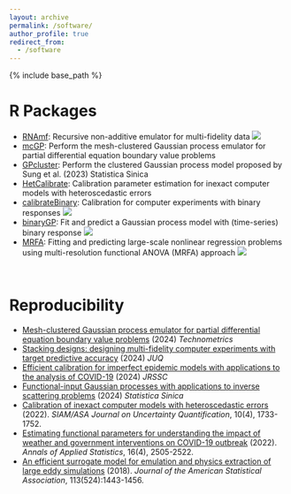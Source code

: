 ```yaml
---
layout: archive
permalink: /software/
author_profile: true
redirect_from:
  - /software
---
```


{% include base_path %}

R Packages
======
* [RNAmf](https://cran.r-project.org/web/packages/RNAmf/index.html): Recursive non-additive emulator for multi-fidelity data
![](https://cranlogs.r-pkg.org/badges/grand-total/RNAmf)
* [mcGP](https://github.com/ChihLi/mcGP): Perform the mesh-clustered Gaussian process emulator for partial differential equation boundary value problems
* [GPcluster](https://github.com/ChihLi/GPcluster): Perform the clustered Gaussian process model proposed by Sung et al. (2023) Statistica Sinica
* [HetCalibrate](https://github.com/ChihLi/HetCalibrate): Calibration parameter estimation for inexact computer models with heteroscedastic errors
* [calibrateBinary](https://cran.r-project.org/web/packages/calibrateBinary/index.html): Calibration for computer experiments with binary responses
![](https://cranlogs.r-pkg.org/badges/grand-total/calibrateBinary)
* [binaryGP](https://cran.r-project.org/web/packages/binaryGP/index.html): Fit and predict a Gaussian process model with (time-series) binary response
![](https://cranlogs.r-pkg.org/badges/grand-total/binaryGP)
* [MRFA](https://cran.r-project.org/web/packages/MRFA/index.html): Fitting and predicting large-scale nonlinear regression problems using multi-resolution functional ANOVA (MRFA) approach
![](https://cranlogs.r-pkg.org/badges/grand-total/MRFA)

<br>
  

Reproducibility
======
* [Mesh-clustered Gaussian process emulator for partial differential equation boundary value problems](https://github.com/ChihLi/mcGP-Reproducibility) (2024) *Technometrics*
* [Stacking designs: designing multi-fidelity computer experiments with target predictive accuracy](https://github.com/ChihLi/StackingDesign-Reproducibility) (2024) *JUQ*
* [Efficient calibration for imperfect epidemic models with applications to the analysis of COVID-19](https://github.com/ChihLi/Epidemic-Models-Calibration) (2024) *JRSSC*
* [Functional-input Gaussian processes with applications to inverse scattering problems](https://github.com/ChihLi/functional-input-GP) (2024) *Statistica Sinica*
* [Calibration of inexact computer models with heteroscedastic errors](https://github.com/ChihLi/HetCalibrate-Reproducibility) (2022). *SIAM/ASA Journal on Uncertainty Quantification*, 10(4), 1733-1752.
* [Estimating functional parameters for understanding the impact of weather and government interventions on COVID-19 outbreak](https://github.com/ChihLi/Understanding-Impact-of-weather-and-intervention-on-COVID-19-AoAs) (2022). *Annals of Applied Statistics*, 16(4), 2505-2522.
* [An efficient surrogate model for emulation and physics extraction of large eddy simulations](https://github.com/jasa-acs/An-efficient-surrogate-model-for-emulation-and-physics-extraction-of-large-eddy-simulations) (2018). *Journal of the American Statistical Association*, 113(524):1443-1456.
